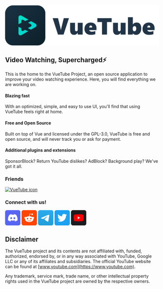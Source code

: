 <p align="center">
  <a href="https://vuetube.app/">
    <picture>
      <source 
        srcset="https://raw.githubusercontent.com/VueTubeApp/.github/main/readme_assets/dark/VueTube.svg"
        media="(prefers-color-scheme: dark)"
      />
      <img 
        src="https://raw.githubusercontent.com/VueTubeApp/.github/main/readme_assets/light/VueTube.svg" 
        alt="VueTube icon"
        width="800"
       />
    </picture>
  </a>
</p>

## Video Watching, Supercharged⚡
This is the home to the VueTube Project, an open source application to improve your video watching experience. Here, you will find everything we are working on.

#### Blazing fast
With an optimized, simple, and easy to use UI, you'll find that using VueTube feels right at home.

#### Free and Open Source
Built on top of Vue and licensed under the GPL-3.0, VueTube is free and open source, and will never track you or ask for payment.

#### Additional plugins and extensions
SponsorBlock? Return YouTube dislikes? AdBlock? Background play? We've got it all.

### Friends
<a href="https://revanced.app/">
  <picture>
    <source 
      srcset="https://raw.githubusercontent.com/revanced/revanced-branding/main/assets/revanced-headline/revanced-headline-horizontal-dark.svg"
      media="(prefers-color-scheme: dark)"
    />
    <img 
      src="https://raw.githubusercontent.com/revanced/revanced-branding/main/assets/revanced-headline/revanced-headline-horizontal-light.svg" 
      alt="VueTube icon"
      height="40"
     />
  </picture>
</a>

### Connect with us!
  <a href="https://vuetube.app/discord"><img src="https://raw.githubusercontent.com/VueTubeApp/.github/main/readme_assets/socials/Discord.svg" height=50 alt="Join our Discord server"/></a>
  <a href="https://reddit.com/r/vuetube"><img src="https://raw.githubusercontent.com/VueTubeApp/.github/main/readme_assets/socials/Reddit.svg" height=50 alt="Join the Subreddit"/></a>
  <a href="https://t.me/vuetube"><img src="https://raw.githubusercontent.com/VueTubeApp/.github/main/readme_assets/socials/Telegram.svg" height=50 alt="Subscribe on Telegram for updates"/></a>
  <a href="https://twitter.com/VueTubeApp"><img src="https://raw.githubusercontent.com/VueTubeApp/.github/main/readme_assets/socials/Twitter.svg" height=50 alt="Tweet @us on Twitter"/></a>
  <a href="https://youtube.com/VueTubeApp">
    <picture>
      <source 
        srcset="https://raw.githubusercontent.com/VueTubeApp/.github/main/readme_assets/socials/YouTube.svg"
        media="(prefers-color-scheme: dark)"
      />
      <img 
        src="https://raw.githubusercontent.com/VueTubeApp/.github/main/readme_assets/socials/YouTube.dark.svg" 
        alt="Subscribe to our channel"
        height="50"
       />
    </picture>
  </a>
  
## Disclaimer

The VueTube project and its contents are not affiliated with, funded, authorized, endorsed by, or in any way associated
with YouTube, Google LLC or any of its affiliates and subsidiaries. The official YouTube website can be found
at [www.youtube.com](https://www.youtube.com).

Any trademark, service mark, trade name, or other intellectual property rights used in the VueTube project are owned by
the respective owners.

